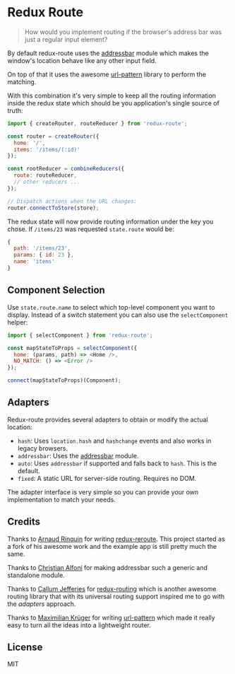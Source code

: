 # Redux Route

> How would you implement routing if the browser's address bar was just a regular input element?

By default redux-route uses the [addressbar](https://www.npmjs.com/package/addressbar) module which makes the window's location behave like any other input field.

On top of that it uses the awesome [url-pattern](https://www.npmjs.com/package/url-pattern) library to perform the matching.

With this combination it's very simple to keep all the routing information inside the redux state which should be you application's single source of truth:

```js
import { createRouter, routeReducer } from 'redux-route';

const router = createRouter({
  home: '/',
  items: '/items/(:id)'
});

const rootReducer = combineReducers({
  route: routeReducer,
  // other reducers ...
});

// Dispatch actions when the URL changes:
router.connectToStore(store);
```

The redux state will now provide routing information under the key you chose. If `/items/23` was requested `state.route` would be:

```js
{
  path: '/items/23',
  params: { id: 23 },
  name: 'items'
}
```

## Component Selection

Use `state.route.name` to select which top-level component you want to display. Instead of a switch statement you can also use the `selectComponent` helper:

```js
import { selectComponent } from 'redux-route';

const mapStateToProps = selectComponent({
  home: (params, path) => <Home />,
  NO_MATCH: () => <Error />
});

connect(mapStateToProps)(Component);
```

## Adapters

Redux-route provides several adapters to obtain or modify the actual location:

* `hash`: Uses `location.hash` and `hashchange` events and also works in legacy browsers.
* `addressbar`: Uses the [addressbar](https://www.npmjs.com/package/addressbar) module.
* `auto`: Uses `addressbar` if supported and falls back to `hash`. This is the default.
* `fixed`: A static URL for server-side routing. Requires no DOM.

The adapter interface is very simple so you can provide your own implementation to match your needs.

## Credits

Thanks to [Arnaud Rinquin](https://github.com/ArnaudRinquin) for writing [redux-reroute](https://github.com/ArnaudRinquin/redux-reroute). This project started as a fork of his awesome work and the example app is still pretty much the same.

Thanks to [Christian Alfoni](https://github.com/christianalfoni) for making addressbar such a generic and standalone module.

Thanks to [Callum Jefferies](https://github.com/callum) for [redux-routing](https://www.npmjs.com/package/redux-routing) which is another awesome routing library that with its universal routing support inspired me to go with the _adapters_ approach.

Thanks to [Maximilian Krüger](https://github.com/snd) for writing [url-pattern](https://www.npmjs.com/package/url-pattern) which made it really easy to turn all the ideas into a lightweight router.

## License

MIT
